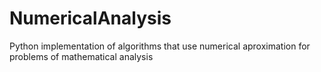 # NumericalAnalysis
Python implementation of algorithms that use numerical aproximation for problems of mathematical analysis
